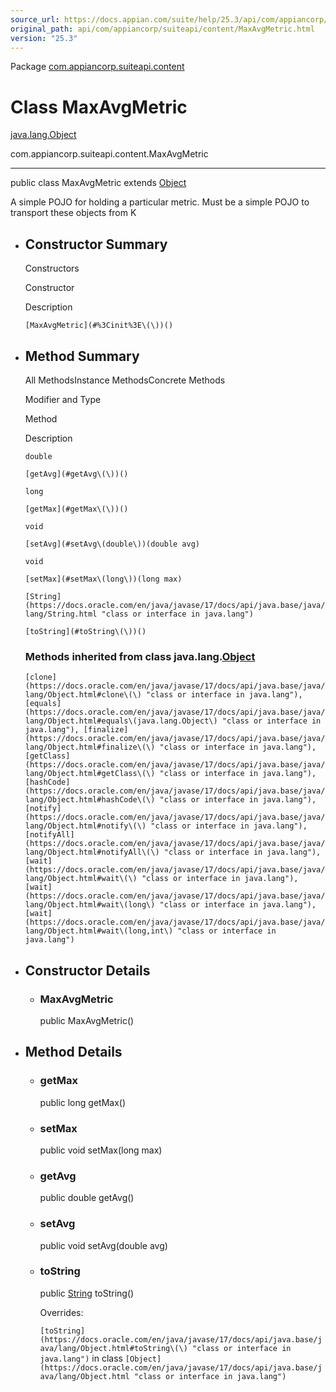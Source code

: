 ```yaml
---
source_url: https://docs.appian.com/suite/help/25.3/api/com/appiancorp/suiteapi/content/MaxAvgMetric.html
original_path: api/com/appiancorp/suiteapi/content/MaxAvgMetric.html
version: "25.3"
---
```


Package [com.appiancorp.suiteapi.content](package-summary.html)

# Class MaxAvgMetric

[java.lang.Object](https://docs.oracle.com/en/java/javase/17/docs/api/java.base/java/lang/Object.html "class or interface in java.lang")

com.appiancorp.suiteapi.content.MaxAvgMetric

* * *

public class MaxAvgMetric extends [Object](https://docs.oracle.com/en/java/javase/17/docs/api/java.base/java/lang/Object.html "class or interface in java.lang")

A simple POJO for holding a particular metric. Must be a simple POJO to transport these objects from K

-   ## Constructor Summary

    Constructors

    Constructor

    Description

    `[MaxAvgMetric](#%3Cinit%3E\(\))()`

-   ## Method Summary

    All MethodsInstance MethodsConcrete Methods

    Modifier and Type

    Method

    Description

    `double`

    `[getAvg](#getAvg\(\))()`

    `long`

    `[getMax](#getMax\(\))()`

    `void`

    `[setAvg](#setAvg\(double\))(double avg)`

    `void`

    `[setMax](#setMax\(long\))(long max)`

    `[String](https://docs.oracle.com/en/java/javase/17/docs/api/java.base/java/lang/String.html "class or interface in java.lang")`

    `[toString](#toString\(\))()`

    ### Methods inherited from class java.lang.[Object](https://docs.oracle.com/en/java/javase/17/docs/api/java.base/java/lang/Object.html "class or interface in java.lang")

    `[clone](https://docs.oracle.com/en/java/javase/17/docs/api/java.base/java/lang/Object.html#clone\(\) "class or interface in java.lang"), [equals](https://docs.oracle.com/en/java/javase/17/docs/api/java.base/java/lang/Object.html#equals\(java.lang.Object\) "class or interface in java.lang"), [finalize](https://docs.oracle.com/en/java/javase/17/docs/api/java.base/java/lang/Object.html#finalize\(\) "class or interface in java.lang"), [getClass](https://docs.oracle.com/en/java/javase/17/docs/api/java.base/java/lang/Object.html#getClass\(\) "class or interface in java.lang"), [hashCode](https://docs.oracle.com/en/java/javase/17/docs/api/java.base/java/lang/Object.html#hashCode\(\) "class or interface in java.lang"), [notify](https://docs.oracle.com/en/java/javase/17/docs/api/java.base/java/lang/Object.html#notify\(\) "class or interface in java.lang"), [notifyAll](https://docs.oracle.com/en/java/javase/17/docs/api/java.base/java/lang/Object.html#notifyAll\(\) "class or interface in java.lang"), [wait](https://docs.oracle.com/en/java/javase/17/docs/api/java.base/java/lang/Object.html#wait\(\) "class or interface in java.lang"), [wait](https://docs.oracle.com/en/java/javase/17/docs/api/java.base/java/lang/Object.html#wait\(long\) "class or interface in java.lang"), [wait](https://docs.oracle.com/en/java/javase/17/docs/api/java.base/java/lang/Object.html#wait\(long,int\) "class or interface in java.lang")`

-   ## Constructor Details

    -   ### MaxAvgMetric

        public MaxAvgMetric()

-   ## Method Details

    -   ### getMax

        public long getMax()

    -   ### setMax

        public void setMax(long max)

    -   ### getAvg

        public double getAvg()

    -   ### setAvg

        public void setAvg(double avg)

    -   ### toString

        public [String](https://docs.oracle.com/en/java/javase/17/docs/api/java.base/java/lang/String.html "class or interface in java.lang") toString()

        Overrides:

        `[toString](https://docs.oracle.com/en/java/javase/17/docs/api/java.base/java/lang/Object.html#toString\(\) "class or interface in java.lang")` in class `[Object](https://docs.oracle.com/en/java/javase/17/docs/api/java.base/java/lang/Object.html "class or interface in java.lang")`